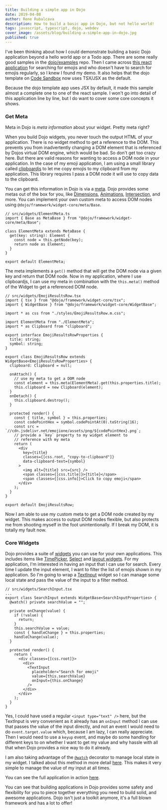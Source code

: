 ```yaml
---
title: Building a simple app in Dojo
date: 2019-04-08
author: Rene Rubalcava
description: How to build a basic app in Dojo, but not hello world!
tags: javascript, typescript, dojo, webdev
cover_image: /assets/blog/building-a-simple-app-in-dojo.jpg
published: true
---
```


I've been thinking about how I could demonstrate building a basic Dojo application beyond a hello world app or a Todo app. There are some really good samples in the [dojo/examples](https://github.com/dojo/examples) repo. Then I came across [this react application](https://github.com/ahfarmer/emoji-search) for searching for emojis and who doesn't have to search for emojis regularly, so I knew I found my demo. It also helps that the dojo template on [Code Sandbox](https://codesandbox.io/) now uses TSX/JSX as the default.

Because the dojo template app uses JSX by default, it made this sample almost a complete one to one of the react sample. I won't go into detail of this application line by line, but I do want to cover some core concepts it shows.

### Get Meta

Meta in Dojo is _meta information_ about your widget. Pretty meta right?

When you build Dojo widgets, you never touch the output HTML of your application. There is no widget method to get a reference to the DOM. This prevents you from inadvertently changing a DOM element that is referenced by Dojos virtual DOM engine, which would be bad. So don't get too crazy here. But there are valid reasons for wanting to access a DOM node in your application. In the case of my emoji application, I am using a small library called [clipboardjs](https://clipboardjs.com/) to let me copy emojis to my clipboard from my application. This library requires I pass a DOM node it will use to copy data to the clipboard.

You can get this information in Dojo is via a [meta](https://dojo.io/docs/index.html#doc--dojo__framework__v5_0_1__src__widget-core__README_md___meta-configuration). Dojo provides some metas out of the box for you, like [Dimensions](https://dojo.io/docs/index.html#doc--dojo__framework__v5_0_1__src__widget-core__README_md___dimensions), [Animations](https://dojo.io/docs/index.html#doc--dojo__framework__v5_0_1__src__widget-core__README_md___animations), [Intersection](https://dojo.io/docs/index.html#doc--dojo__framework__v5_0_1__src__widget-core__README_md___intersection), and more. You can implement your own custom meta to access DOM nodes using `@dojo/framework/widget-core/meta/Base`.

```tsx
// src/widgets/ElementMeta.ts
import { Base as MetaBase } from "@dojo/framework/widget-core/meta/Base";

class ElementMeta extends MetaBase {
  get(key: string): Element {
    const node = this.getNode(key);
    return node as Element;
  }
}

export default ElementMeta;
```

The meta implements a `get()` method that will get the DOM node via a given key and return that DOM node. Now in my application, where I use clipboardjs, I can use my meta in combination with the `this.meta()` method of the Widget to get a referenced DOM node.

```tsx
// src/widgets/EmojiResultsRow.tsx
import { tsx } from "@dojo/framework/widget-core/tsx";
import { WidgetBase } from "@dojo/framework/widget-core/WidgetBase";

import * as css from "./styles/EmojiResultsRow.m.css";

import ElementMeta from "./ElementMeta";
import * as Clipboard from "clipboard";

export interface EmojiResultsRowProperties {
  title: string;
  symbol: string;
}

export class EmojiResultsRow extends WidgetBase<EmojiResultsRowProperties> {
  clipboard: Clipboard = null;

  onAttach() {
    // use my meta to get a DOM node
    const element = this.meta(ElementMeta).get(this.properties.title);
    this.clipboard = new Clipboard(element);
  }
  onDetach() {
    this.clipboard.destroy();
  }

  protected render() {
    const { title, symbol } = this.properties;
    const codePointHex = symbol.codePointAt(0).toString(16);
    const src = `//cdn.jsdelivr.net/emojione/assets/png/${codePointHex}.png`;
    // provide a `key` property to my widget element to
    // reference with my meta
    return (
      <div
        key={title}
        classes={[css.root, "copy-to-clipboard"]}
        data-clipboard-text={symbol}
      >
        <img alt={title} src={src} />
        <span classes={[css.title]}>{title}</span>
        <span classes={[css.info]}>Click to copy emoji</span>
      </div>
    );
  }
}

export default EmojiResultsRow;
```

Now I am able to use my custom meta to get a DOM node created by my widget. This makes access to output DOM nodes flexible, but also protects me from shooting myself in the foot unintentionally. If I break my DOM, it is totally my fault now.

### Core Widgets

Dojo provides a suite of [widgets](https://github.com/dojo/widgets/) you can use for your own applications. This includes items like [TimePicker](https://github.com/dojo/widgets/blob/master/src/time-picker/README.md), [Select](https://github.com/dojo/widgets/blob/master/src/select/README.md) and [layout widgets](https://github.com/dojo/widgets/#layout-widgets). For my application, I'm interested in having an input that I can use for search. Every time I update the input element, I want to filter the list of emojis shown in my application. So I'm going to wrap a [TextInput](https://github.com/dojo/widgets/blob/master/src/text-input/README.md) widget so I can manage some local state and pass the value of the input to a filter method.

```tsx
// src/widgets/SearchInput.tsx
...
export class SearchInput extends WidgetBase<SearchInputProperties> {
  @watch() private searchValue = "";

  private onChange(value) {
    if (!value) {
      return;
    }
    this.searchValue = value;
    const { handleChange } = this.properties;
    handleChange(value);
  }

  protected render() {
    return (
      <div classes={[css.root]}>
        <div>
          <TextInput
            placeholder="Search for emoji"
            value={this.searchValue}
            onInput={this.onChange}
          />
        </div>
      </div>
    );
  }
}
```

Yes, I could have used a regular `<input type="text" />` here, but the TextInput is very convenient as it already has an `onInput` method I can use that passes the value of the input directly, and not an event I would need to do `event.target.value` which, because I am lazy, I can really appreciate. Then I would need to use a `keyup` event, and maybe do some handling for different keys to on whether I want to get my value and why hassle with all that when Dojo provides a nice way to do it already.

I am also taking advantage of the [`@watch`](https://dojo.io/docs/index.html#doc--dojo__framework__v5_0_1__src__widget-core__README_md___internal-widget-state) decorator to manage local state in my widget. I talked about this method in more detail [here](https://learn-dojo.com/watch-for-property-changes-in-widgets/). This makes it very simple to manage the value of my input at all times.

You can see the full application in action [here](https://codesandbox.io/embed/9lpj1zmyw).

You can see that building applications in Dojo provides some safety and flexibility for you to piece together everything you need to build solid, and awesome applications. Dojo isn't just a toolkit anymore, it's a full blown framework and has a lot to offer!
